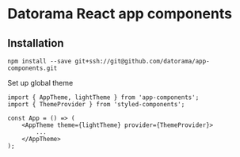 ﻿# Datorama React app components


## Installation

    npm install --save git+ssh://git@github.com/datorama/app-components.git

Set up global theme

    import { AppTheme, lightTheme } from 'app-components';
    import { ThemeProvider } from 'styled-components';
    
    const App = () => (
	    <AppTheme theme={lightTheme} provider={ThemeProvider}>
		    ...
	    </AppTheme>
    );
